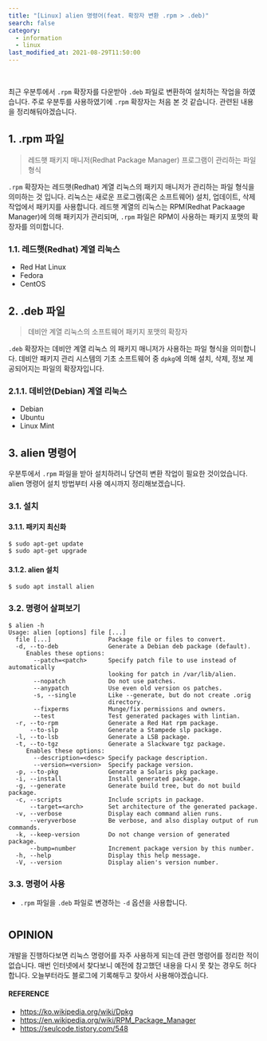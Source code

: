 ```yaml
---
title: "[Linux] alien 명령어(feat. 확장자 변환 .rpm > .deb)"
search: false
category:
  - information
  - linux
last_modified_at: 2021-08-29T11:50:00
---
```


<br>

최근 우분투에서 `.rpm` 확장자를 다운받아 `.deb` 파일로 변환하여 설치하는 작업을 하였습니다. 
주로 우분투를 사용하였기에 `.rpm` 확장자는 처음 본 것 같습니다. 
관련된 내용을 정리해둬야겠습니다. 

## 1. .rpm 파일 

> 레드햇 패키지 매니저(Redhat Package Manager) 프로그램이 관리하는 파일 형식

`.rpm` 확장자는 레드햇(Redhat) 계열 리눅스의 패키지 매니저가 관리하는 파일 형식을 의미하는 것 입니다. 
리눅스는 새로운 프로그램(혹은 소프트웨어) 설치, 업데이트, 삭제 작업에서 패키지를 사용합니다.
레드햇 계열의 리눅스는 RPM(Redhat Packaage Manager)에 의해 패키지가 관리되며, `.rpm` 파일은 RPM이 사용하는 패키지 포맷의 확장자를 의미합니다. 

### 1.1. 레드햇(Redhat) 계열 리눅스
- Red Hat Linux
- Fedora
- CentOS

## 2. .deb 파일

> 데비안 계열 리눅스의 소프트웨어 패키지 포맷의 확장자

`.deb` 확장자는 데비안 계열 리눅스 의 패키지 매니저가 사용하는 파일 형식을 의미합니다. 
데비안 패키지 관리 시스템의 기초 소프트웨어 중 `dpkg`에 의해 설치, 삭제, 정보 제공되어지는 파일의 확장자입니다. 

### 2.1.1. 데비안(Debian) 계열 리눅스
- Debian
- Ubuntu
- Linux Mint

## 3. alien 명령어
우분투에서 `.rpm` 파일을 받아 설치하려니 당연히 변환 작업이 필요한 것이었습니다. 
alien 명령어 설치 방법부터 사용 예시까지 정리해보겠습니다.  

### 3.1. 설치

#### 3.1.1. 패키지 최신화
```
$ sudo apt-get update
$ sudo apt-get upgrade
```

#### 3.1.2. alien 설치
```
$ sudo apt install alien
```

### 3.2. 명령어 살펴보기

```
$ alien -h
Usage: alien [options] file [...]
  file [...]                Package file or files to convert.
  -d, --to-deb              Generate a Debian deb package (default).
     Enables these options:
       --patch=<patch>      Specify patch file to use instead of automatically
                            looking for patch in /var/lib/alien.
       --nopatch	        Do not use patches.
       --anypatch           Use even old version os patches.
       -s, --single         Like --generate, but do not create .orig
                            directory.
       --fixperms           Munge/fix permissions and owners.
       --test               Test generated packages with lintian.
  -r, --to-rpm              Generate a Red Hat rpm package.
      --to-slp              Generate a Stampede slp package.
  -l, --to-lsb              Generate a LSB package.
  -t, --to-tgz              Generate a Slackware tgz package.
     Enables these options:
       --description=<desc> Specify package description.
       --version=<version>  Specify package version.
  -p, --to-pkg              Generate a Solaris pkg package.
  -i, --install             Install generated package.
  -g, --generate            Generate build tree, but do not build package.
  -c, --scripts             Include scripts in package.
      --target=<arch>       Set architecture of the generated package.
  -v, --verbose             Display each command alien runs.
      --veryverbose         Be verbose, and also display output of run commands.
  -k, --keep-version        Do not change version of generated package.
      --bump=number         Increment package version by this number.
  -h, --help                Display this help message.
  -V, --version		        Display alien's version number.
```

### 3.3. 명령어 사용
- `.rpm` 파일을 `.deb` 파일로 변경하는 `-d` 옵션을 사용합니다.

```
```

## OPINION
개발을 진행하다보면 리눅스 명령어를 자주 사용하게 되는데 관련 명령어를 정리한 적이 없습니다. 
매번 인터넷에서 찾다보니 예전에 참고했던 내용을 다시 못 찾는 경우도 허다합니다. 
오늘부터라도 블로그에 기록해두고 찾아서 사용해야겠습니다. 

#### REFERENCE
- <https://ko.wikipedia.org/wiki/Dpkg>
- <https://en.wikipedia.org/wiki/RPM_Package_Manager>
- <https://seulcode.tistory.com/548>